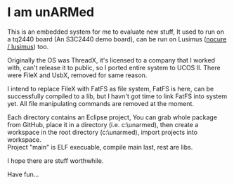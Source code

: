 # I am unARMed

This is an embedded system for me to evaluate new stuff, It used to run on a tq2440 board (An S3C2440 demo board), can be run on Lusimus ([nocure / lusimus](https://github.com/nocure/lusimus)) too.

Originally the OS was ThreadX, it's licensed to a company that I worked with, can't release it to public, so I ported entire system to UCOS II. There were FileX and UsbX, removed for same reason.

I intend to replace FileX with FatFS as file system, FatFS is here, can be successfully compiled to a lib, but I havn't got time to link FatFS into system yet. All file manipulating commands are removed at the moment.

Each directory contains an Eclipse project, You can grab whole package from GitHub, place it in a directory (i.e. c:\unarmed), then create a workspace in the root directory (c:\unarmed), import projects into workspace.  
Project "main" is ELF execuable, compile main last, rest are libs.

I hope there are stuff worthwhile.

Have fun...